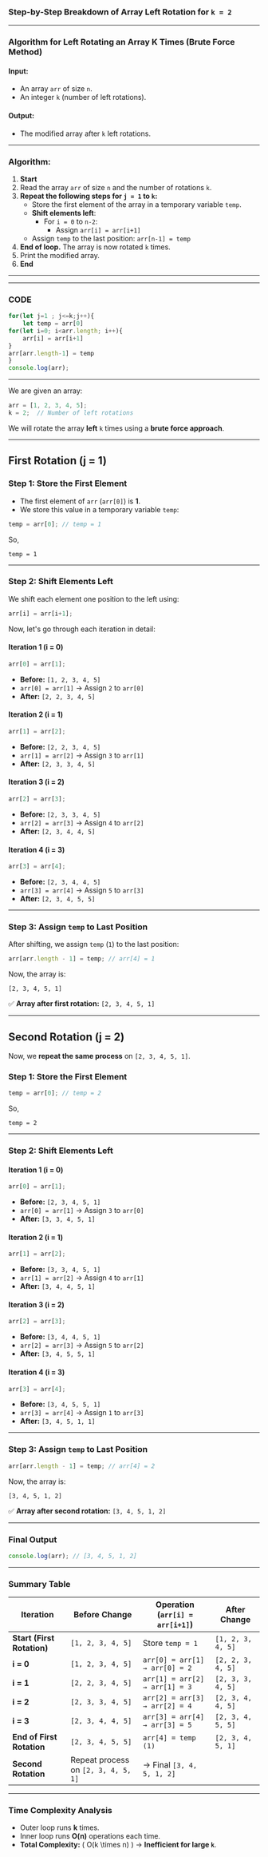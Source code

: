 ### **Step-by-Step Breakdown of Array Left Rotation for `k = 2`**  
---
### **Algorithm for Left Rotating an Array K Times (Brute Force Method)**  

#### **Input:**  
- An array `arr` of size `n`.  
- An integer `k` (number of left rotations).  

#### **Output:**  
- The modified array after `k` left rotations.  

---

### **Algorithm:**
1. **Start**
2. Read the array `arr` of size `n` and the number of rotations `k`.
3. **Repeat the following steps for `j = 1` to `k`:**  
   - Store the first element of the array in a temporary variable `temp`.  
   - **Shift elements left**:
     - For `i = 0` to `n-2`:
       - Assign `arr[i] = arr[i+1]`
   - Assign `temp` to the last position: `arr[n-1] = temp`
4. **End of loop.** The array is now rotated `k` times.
5. Print the modified array.
6. **End**

---

---

### **CODE**
```javascript
for(let j=1 ; j<=k;j++){
    let temp = arr[0]
for(let i=0; i<arr.length; i++){
    arr[i] = arr[i+1]
}
arr[arr.length-1] = temp
}
console.log(arr);
```
---




We are given an array:  
```js
arr = [1, 2, 3, 4, 5];
k = 2;  // Number of left rotations
```
We will rotate the array **left** `k` times using a **brute force approach**.

---

## **First Rotation (j = 1)**
### **Step 1: Store the First Element**
- The first element of `arr` (`arr[0]`) is **1**.
- We store this value in a temporary variable `temp`:
```js
temp = arr[0]; // temp = 1
```
So,
```
temp = 1
```

---

### **Step 2: Shift Elements Left**
We shift each element one position to the left using:  
```js
arr[i] = arr[i+1];
```
Now, let's go through each iteration in detail:

#### **Iteration 1 (i = 0)**
```js
arr[0] = arr[1]; 
```
- **Before:** `[1, 2, 3, 4, 5]`
- `arr[0] = arr[1]` → Assign `2` to `arr[0]`
- **After:** `[2, 2, 3, 4, 5]`

#### **Iteration 2 (i = 1)**
```js
arr[1] = arr[2]; 
```
- **Before:** `[2, 2, 3, 4, 5]`
- `arr[1] = arr[2]` → Assign `3` to `arr[1]`
- **After:** `[2, 3, 3, 4, 5]`

#### **Iteration 3 (i = 2)**
```js
arr[2] = arr[3]; 
```
- **Before:** `[2, 3, 3, 4, 5]`
- `arr[2] = arr[3]` → Assign `4` to `arr[2]`
- **After:** `[2, 3, 4, 4, 5]`

#### **Iteration 4 (i = 3)**
```js
arr[3] = arr[4];
```
- **Before:** `[2, 3, 4, 4, 5]`
- `arr[3] = arr[4]` → Assign `5` to `arr[3]`
- **After:** `[2, 3, 4, 5, 5]`

---

### **Step 3: Assign `temp` to Last Position**
After shifting, we assign `temp` (`1`) to the last position:
```js
arr[arr.length - 1] = temp; // arr[4] = 1
```
Now, the array is:
```
[2, 3, 4, 5, 1]
```
✅ **Array after first rotation:** `[2, 3, 4, 5, 1]`

---

## **Second Rotation (j = 2)**
Now, we **repeat the same process** on `[2, 3, 4, 5, 1]`.

### **Step 1: Store the First Element**
```js
temp = arr[0]; // temp = 2
```
So,
```
temp = 2
```

---

### **Step 2: Shift Elements Left**
#### **Iteration 1 (i = 0)**
```js
arr[0] = arr[1]; 
```
- **Before:** `[2, 3, 4, 5, 1]`
- `arr[0] = arr[1]` → Assign `3` to `arr[0]`
- **After:** `[3, 3, 4, 5, 1]`

#### **Iteration 2 (i = 1)**
```js
arr[1] = arr[2]; 
```
- **Before:** `[3, 3, 4, 5, 1]`
- `arr[1] = arr[2]` → Assign `4` to `arr[1]`
- **After:** `[3, 4, 4, 5, 1]`

#### **Iteration 3 (i = 2)**
```js
arr[2] = arr[3]; 
```
- **Before:** `[3, 4, 4, 5, 1]`
- `arr[2] = arr[3]` → Assign `5` to `arr[2]`
- **After:** `[3, 4, 5, 5, 1]`

#### **Iteration 4 (i = 3)**
```js
arr[3] = arr[4]; 
```
- **Before:** `[3, 4, 5, 5, 1]`
- `arr[3] = arr[4]` → Assign `1` to `arr[3]`
- **After:** `[3, 4, 5, 1, 1]`

---

### **Step 3: Assign `temp` to Last Position**
```js
arr[arr.length - 1] = temp; // arr[4] = 2
```
Now, the array is:
```
[3, 4, 5, 1, 2]
```
✅ **Array after second rotation:** `[3, 4, 5, 1, 2]`

---

### **Final Output**
```js
console.log(arr); // [3, 4, 5, 1, 2]
```

---

### **Summary Table**
| **Iteration** | **Before Change** | **Operation (`arr[i] = arr[i+1]`)** | **After Change**  |
|-------------|----------------|---------------------------------|-----------------|
| **Start (First Rotation)**  | `[1, 2, 3, 4, 5]` | Store `temp = 1`                 | `[1, 2, 3, 4, 5]` |
| **i = 0**  | `[1, 2, 3, 4, 5]` | `arr[0] = arr[1] → arr[0] = 2`  | `[2, 2, 3, 4, 5]` |
| **i = 1**  | `[2, 2, 3, 4, 5]` | `arr[1] = arr[2] → arr[1] = 3`  | `[2, 3, 3, 4, 5]` |
| **i = 2**  | `[2, 3, 3, 4, 5]` | `arr[2] = arr[3] → arr[2] = 4`  | `[2, 3, 4, 4, 5]` |
| **i = 3**  | `[2, 3, 4, 4, 5]` | `arr[3] = arr[4] → arr[3] = 5`  | `[2, 3, 4, 5, 5]` |
| **End of First Rotation** | `[2, 3, 4, 5, 5]` | `arr[4] = temp (1)` | `[2, 3, 4, 5, 1]` |
| **Second Rotation** | Repeat process on `[2, 3, 4, 5, 1]` | → Final `[3, 4, 5, 1, 2]` |

---

### **Time Complexity Analysis**
- Outer loop runs **k** times.
- Inner loop runs **O(n)** operations each time.
- **Total Complexity:** \( O(k \times n) \) → **Inefficient for large `k`**.
